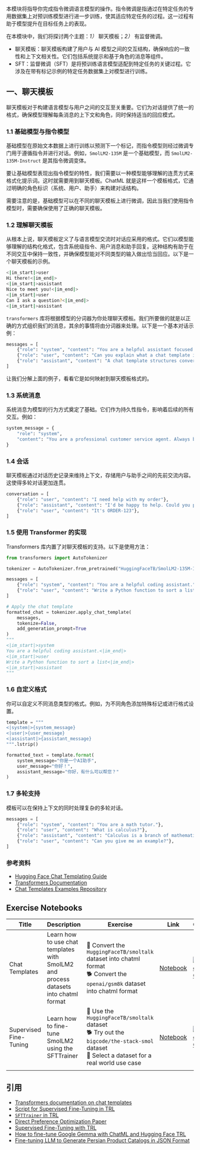 
本模块将指导你完成指令微调语言模型的操作。指令微调是指通过在特定任务的专用数据集上对预训练模型进行进一步训练，使其适应特定任务的过程。这一过程有助于模型提升在目标任务上的表现。

在本模块中，我们将探讨两个主题：*1）* 聊天模板；*2）* 有监督微调。

* 聊天模板：聊天模板构建了用户与 AI 模型之间的交互结构，确保响应的一致性和上下文相关性。它们包括系统提示和基于角色的消息等组件。
* SFT：监督微调（SFT）是将预训练语言模型适配到特定任务的关键过程。它涉及在带有标记示例的特定任务数据集上对模型进行训练。

## 一、聊天模板

聊天模板对于构建语言模型与用户之间的交互至关重要。它们为对话提供了统一的格式，确保模型理解每条消息的上下文和角色，同时保持适当的回应模式。

### 1.1 基础模型与指令模型

基础模型在原始文本数据上进行训练以预测下一个标记，而指令模型则经过微调专门用于遵循指令并进行对话。例如，`SmolLM2-135M` 是一个基础模型，而 `SmolLM2-135M-Instruct` 是其指令微调变体。

要让基础模型表现出指令模型的特性，我们需要以一种模型能够理解的连贯方式来格式化提示词。这时就需要用到聊天模板。ChatML 就是这样一个模板格式，它通过明确的角色标识（系统、用户、助手）来构建对话结构。

需要注意的是，基础模型可以在不同的聊天模板上进行微调，因此当我们使用指令模型时，需要确保使用了正确的聊天模板。

### 1.2 理解聊天模板

从根本上说，聊天模板定义了与语言模型交流时对话应采用的格式。它们以模型能够理解的结构化格式，包含系统级指令、用户消息和助手回复。这种结构有助于在不同交互中保持一致性，并确保模型能对不同类型的输入做出恰当回应。以下是一个聊天模板的示例。

```sh
<|im_start|>user
Hi there!<|im_end|>
<|im_start|>assistant
Nice to meet you!<|im_end|>
<|im_start|>user
Can I ask a question?<|im_end|>
<|im_start|>assistant
```

`transformers` 库将根据模型的分词器为你处理聊天模板。我们所要做的就是以正确的方式组织我们的消息，其余的事情将由分词器来处理。以下是一个基本对话示例：

```python
messages = [
    {"role": "system", "content": "You are a helpful assistant focused on technical topics."},
    {"role": "user", "content": "Can you explain what a chat template is?"},
    {"role": "assistant", "content": "A chat template structures conversations between users and AI models..."}
]
```

让我们分解上面的例子，看看它是如何映射到聊天模板格式的。

### 1.3 系统消息

系统消息为模型的行为方式奠定了基础。它们作为持久性指令，影响着后续的所有交互。例如：

```python
system_message = {
    "role": "system",
    "content": "You are a professional customer service agent. Always be polite, clear, and helpful."
}
```

### 1.4 会话

聊天模板通过对话历史记录来维持上下文，存储用户与助手之间的先前交流内容。这使得多轮对话更加连贯。

```python
conversation = [
    {"role": "user", "content": "I need help with my order"},
    {"role": "assistant", "content": "I'd be happy to help. Could you provide your order number?"},
    {"role": "user", "content": "It's ORDER-123"},
]
```

### 1.5 使用 Transformer 的实现

Transformers 库内置了对聊天模板的支持。以下是使用方法：

```python
from transformers import AutoTokenizer

tokenizer = AutoTokenizer.from_pretrained("HuggingFaceTB/SmolLM2-135M-Instruct")

messages = [
    {"role": "system", "content": "You are a helpful coding assistant."},
    {"role": "user", "content": "Write a Python function to sort a list"},
]

# Apply the chat template
formatted_chat = tokenizer.apply_chat_template(
    messages,
    tokenize=False,
    add_generation_prompt=True
)
"""
<|im_start|>system
You are a helpful coding assistant.<|im_end|>
<|im_start|>user
Write a Python function to sort a list<|im_end|>
<|im_start|>assistant
"""
```

### 1.6 自定义格式

你可以自定义不同消息类型的格式。例如，为不同角色添加特殊标记或进行格式设置。

```python
template = """
<|system|>{system_message}
<|user|>{user_message}
<|assistant|>{assistant_message}
""".lstrip()

formatted_text = template.format(
    system_message="你是一个AI助手",
    user_message="你好！",
    assistant_message="你好，有什么可以帮您？"
)
```

### 1.7 多轮支持

模板可以在保持上下文的同时处理复杂的多轮对话。

```python
messages = [
    {"role": "system", "content": "You are a math tutor."},
    {"role": "user", "content": "What is calculus?"},
    {"role": "assistant", "content": "Calculus is a branch of mathematics..."},
    {"role": "user", "content": "Can you give me an example?"},
]
```


### 参考资料

- [Hugging Face Chat Templating Guide](https://huggingface.co/docs/transformers/main/en/chat_templating)
- [Transformers Documentation](https://huggingface.co/docs/transformers)
- [Chat Templates Examples Repository](https://github.com/chujiezheng/chat_templates) 









## Exercise Notebooks

| Title                  | Description                                                                          | Exercise                                                                                                                                        | Link                                                 | Colab                                                                                                                                                                                                                                                          |
| ---------------------- | ------------------------------------------------------------------------------------ | ----------------------------------------------------------------------------------------------------------------------------------------------- | ---------------------------------------------------- | -------------------------------------------------------------------------------------------------------------------------------------------------------------------------------------------------------------------------------------------------------------- |
| Chat Templates         | Learn how to use chat templates with SmolLM2 and process datasets into chatml format | 🐢 Convert the `HuggingFaceTB/smoltalk` dataset into chatml format <br> 🐕 Convert the `openai/gsm8k` dataset into chatml format                | [Notebook](./notebooks/chat_templates_example.ipynb) | <a target="_blank" href="https://colab.research.google.com/github/huggingface/smol-course/blob/main/1_instruction_tuning/notebooks/chat_templates_example.ipynb"><img src="https://colab.research.google.com/assets/colab-badge.svg" alt="Open In Colab"/></a> |
| Supervised Fine-Tuning | Learn how to fine-tune SmolLM2 using the SFTTrainer                                  | 🐢 Use the `HuggingFaceTB/smoltalk` dataset<br>🐕 Try out the `bigcode/the-stack-smol` dataset<br>🦁 Select a dataset for a real world use case | [Notebook](./notebooks/sft_finetuning_example.ipynb) | <a target="_blank" href="https://colab.research.google.com/github/huggingface/smol-course/blob/main/1_instruction_tuning/notebooks/sft_finetuning_example.ipynb"><img src="https://colab.research.google.com/assets/colab-badge.svg" alt="Open In Colab"/></a> |
|                        |                                                                                      |                                                                                                                                                 |                                                      |                                                                                                                                                                                                                                                                |

## 引用

- [Transformers documentation on chat templates](https://huggingface.co/docs/transformers/main/en/chat_templating)
- [Script for Supervised Fine-Tuning in TRL](https://github.com/huggingface/trl/blob/main/examples/scripts/sft.py)
- [`SFTTrainer` in TRL](https://huggingface.co/docs/trl/main/en/sft_trainer)
- [Direct Preference Optimization Paper](https://arxiv.org/abs/2305.18290)
- [Supervised Fine-Tuning with TRL](https://huggingface.co/docs/trl/main/en/tutorials/supervised_finetuning)
- [How to fine-tune Google Gemma with ChatML and Hugging Face TRL](https://www.philschmid.de/fine-tune-google-gemma)
- [Fine-tuning LLM to Generate Persian Product Catalogs in JSON Format](https://huggingface.co/learn/cookbook/en/fine_tuning_llm_to_generate_persian_product_catalogs_in_json_format)

